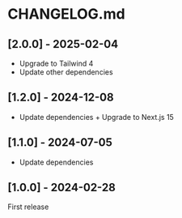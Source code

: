 # CHANGELOG.md

## [2.0.0] - 2025-02-04

- Upgrade to Tailwind 4
- Update other dependencies

## [1.2.0] - 2024-12-08

- Update dependencies + Upgrade to Next.js 15

## [1.1.0] - 2024-07-05

- Update dependencies

## [1.0.0] - 2024-02-28

First release
